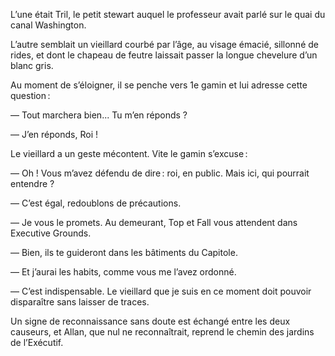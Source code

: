 L’une était Tril, le petit stewart auquel le professeur avait parlé sur le quai du canal Washington.

L’autre semblait un vieillard courbé par l’âge, au visage émacié, sillonné de rides, et dont le chapeau de feutre laissait passer la longue chevelure d’un blanc gris.

Au moment de s’éloigner, il se penche vers 1e gamin et lui adresse cette question :

— Tout marchera bien... Tu m’en réponds ?

— J’en réponds, Roi !

Le vieillard a un geste mécontent. Vite le gamin s’excuse :

— Oh ! Vous m’avez défendu de dire : roi, en public. Mais ici, qui pourrait entendre ?

— C’est égal, redoublons de précautions.

— Je vous le promets. Au demeurant, Top et Fall vous attendent dans Executive Grounds.

— Bien, ils te guideront dans les bâtiments du Capitole.

— Et j’aurai les habits, comme vous me l’avez ordonné.

— C’est indispensable. Le vieillard que je suis en ce moment doit
pouvoir disparaître sans laisser de traces.

Un signe de reconnaissance sans doute est échangé entre les deux
causeurs, et Allan, que nul ne reconnaîtrait, reprend le chemin des jardins de l’Exécutif.
